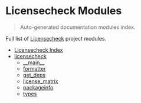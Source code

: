 # Licensecheck Modules

> Auto-generated documentation modules index.

Full list of [Licensecheck](#licensecheck-index) project modules.

- [Licensecheck Index](#licensecheck-index)
- [licensecheck](licensecheck/index.md#licensecheck)
    - [\_\_main\_\_](licensecheck/module.md#__main__)
    - [formatter](licensecheck/formatter.md#formatter)
    - [get_deps](licensecheck/get_deps.md#get_deps)
    - [license_matrix](licensecheck/license_matrix.md#license_matrix)
    - [packageinfo](licensecheck/packageinfo.md#packageinfo)
    - [types](licensecheck/types.md#types)
